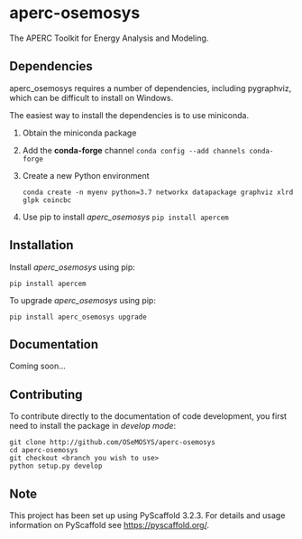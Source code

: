 # aperc-osemosys

The APERC Toolkit for Energy Analysis and Modeling.


## Dependencies
aperc_osemosys requires a number of dependencies, including pygraphviz, which can be difficult to install on Windows.

The easiest way to install the dependencies is to use miniconda.

1. Obtain the miniconda package
2. Add the **conda-forge** channel `conda config --add channels conda-forge`
3. Create a new Python environment

    `conda create -n myenv python=3.7 networkx datapackage graphviz xlrd glpk coincbc`

4. Use pip to install _aperc_osemosys_ `pip install apercem`

## Installation
Install _aperc_osemosys_ using pip:

    pip install apercem

To upgrade _aperc_osemosys_ using pip:

    pip install aperc_osemosys upgrade

## Documentation

Coming soon...

## Contributing

To contribute directly to the documentation of code development, you first need to install the package in *develop mode*:

    git clone http://github.com/OSeMOSYS/aperc-osemosys
    cd aperc-osemosys
    git checkout <branch you wish to use>
    python setup.py develop


## Note

This project has been set up using PyScaffold 3.2.3. For details and usage
information on PyScaffold see https://pyscaffold.org/.
